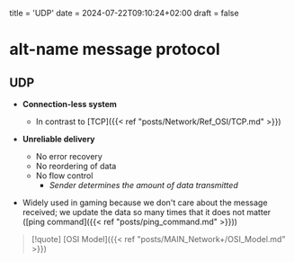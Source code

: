 title = 'UDP'
date = 2024-07-22T09:10:24+02:00
draft = false

# alt-name message protocol 
## UDP
- **Connection-less system**
	- In contrast to [TCP]({{< ref "posts/Network/Ref_OSI/TCP.md" >}})
- **Unreliable delivery**
	- No error recovery
	- No reordering of data
	- No flow control 
		- *Sender determines the amount of data transmitted*

- Widely used in gaming because we don't care about the message received; we update the data so many times that it does not matter ([ping command]({{< ref "posts/ping_command.md" >}}))

> [!quote] [OSI Model]({{< ref "posts/MAIN_Network+/OSI_Model.md" >}})


